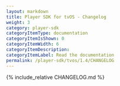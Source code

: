 ```yaml
---
layout: markdown
title: Player SDK for tvOS - Changelog
weight: 3
category: player-sdk
categoryItemType: documentation
categoryItemIsShown: 0
categoryItemWidth: 6
categoryItemDescription:
categoryItemLabel: Read the documentation
permalink: /player-sdk/tvos/1.4/CHANGELOG
---
```

{% include_relative CHANGELOG.md  %}
